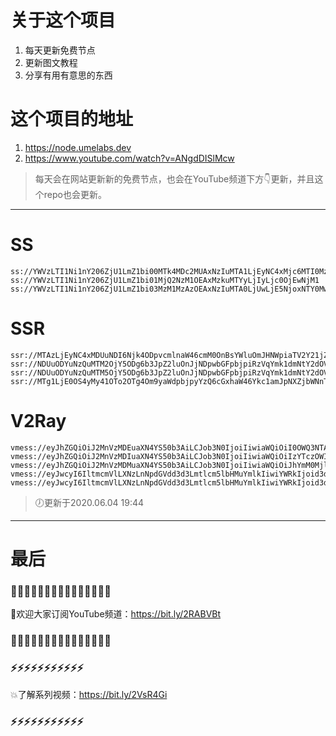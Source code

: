 # 关于这个项目
1. 每天更新免费节点
2. 更新图文教程
3. 分享有用有意思的东西

# 这个项目的地址
1. https://node.umelabs.dev
2. https://www.youtube.com/watch?v=ANgdDISlMcw

> 每天会在网站更新新的免费节点，也会在YouTube频道下方👇更新，并且这个repo也会更新。



---

# SS

```http
ss://YWVzLTI1Ni1nY206ZjU1LmZ1bi00MTk4MDc2MUAxNzIuMTA1LjEyNC4xMjc6MTI0MzU=
ss://YWVzLTI1Ni1nY206ZjU1LmZ1bi01MjQ2NzM1OEAxMzkuMTYyLjIyLjc0OjEwNjM1
ss://YWVzLTI1Ni1nY206ZjU1LmZ1bi03MzM1MzAzOEAxNzIuMTA0LjUwLjE5NjoxNTY0Mw==
```

# SSR

```http
ssr://MTAzLjEyNC4xMDUuNDI6Njk4ODpvcmlnaW46cmM0OnBsYWluOmJHNWpiaTV2Y21jZ05XcHkvP29iZnNwYXJhbT0mcmVtYXJrcz01clNiNXAySjU1LTJSUSZncm91cD1URzVqYmk1dmNtYw
ssr://NDUuODYuNzQuMTM2OjY5ODg6b3JpZ2luOnJjNDpwbGFpbjpiRzVqYmk1dmNtY2dOV3B5Lz9vYmZzcGFyYW09JnJlbWFya3M9NXJTYjVwMko1NS0yUmcmZ3JvdXA9VEc1amJpNXZjbWM
ssr://NDUuODYuNzQuMTM5OjY5ODg6b3JpZ2luOnJjNDpwbGFpbjpiRzVqYmk1dmNtY2dOV3B5Lz9vYmZzcGFyYW09JnJlbWFya3M9NXJTYjVwMko1NS0yUncmZ3JvdXA9VEc1amJpNXZjbWM
ssr://MTg1LjE0OS4yMy41OTo2OTg4Om9yaWdpbjpyYzQ6cGxhaW46Ykc1amJpNXZjbWNnTldweS8_b2Jmc3BhcmFtPSZyZW1hcmtzPTVyU2I1cDJKNTUtMlNBJmdyb3VwPVRHNWpiaTV2Y21j
```

# V2Ray

```http
vmess://eyJhZGQiOiJ2MnVzMDEuaXN4YS50b3AiLCJob3N0IjoiIiwiaWQiOiI0OWQ3NTA4ZC1lMGNiLTQ1MDktYTMwOS0zY2UzMWUxODdiNzgiLCJuZXQiOiJ3cyIsInBhdGgiOiJcL3JheSIsInBvcnQiOiI0NDMiLCJwcyI6ImlzeC55dC0wMSIsInRscyI6InRscyIsInYiOjIsImFpZCI6MCwidHlwZSI6Im5vbmUifQo=
vmess://eyJhZGQiOiJ2MnVzMDIuaXN4YS50b3AiLCJob3N0IjoiIiwiaWQiOiIzYTczOWI1ZS00ZGNmLTQyNjYtODIyYS02NGI5MjI3NmRlMzkiLCJuZXQiOiJ3cyIsInBhdGgiOiJcL3JheSIsInBvcnQiOiI0NDMiLCJwcyI6ImlzeC55dC0wMiIsInRscyI6InRscyIsInYiOjIsImFpZCI6MCwidHlwZSI6Im5vbmUifQo=
vmess://eyJhZGQiOiJ2MnVzMDMuaXN4YS50b3AiLCJob3N0IjoiIiwiaWQiOiJhYmM0MjljYS1jNWM4LTQ0N2EtOGEwNC1jNThhNzdmMDQxY2EiLCJuZXQiOiJ3cyIsInBhdGgiOiJcL3JheSIsInBvcnQiOiI0NDMiLCJwcyI6ImlzeC55dC0wMyIsInRscyI6InRscyIsInYiOjIsImFpZCI6MCwidHlwZSI6Im5vbmUifQo=
vmess://eyJwcyI6IltmcmVlLXNzLnNpdGVdd3d3Lmtlcm5lbHMuYmlkIiwiYWRkIjoid3d3Lmtlcm5lbHMuYmlkIiwicG9ydCI6IjQ0MyIsImlkIjoiZDA5MTIxNWQtMGNkNS1iMTk1LWM2NTEtMDhhYzI2NWQ1NGZkIiwiYWlkIjoiMCIsIm5ldCI6IndzIiwidHlwZSI6Im5vbmUiLCJob3N0IjoiL3dzIiwidGxzIjoidGxzIn0=
vmess://eyJwcyI6IltmcmVlLXNzLnNpdGVdd3d3Lmtlcm5lbHMuYmlkIiwiYWRkIjoid3d3Lmtlcm5lbHMuYmlkIiwicG9ydCI6IjgwIiwiaWQiOiI1MWU2NzYwZC1jOTU1LTc2ZDktYWYzNy0xNjI4ZDhlYzBmNDEiLCJhaWQiOiIwIiwibmV0Ijoid3MiLCJ0eXBlIjoibm9uZSIsImhvc3QiOiIvd3MiLCJ0bHMiOiJub25lIn0=
```



> 🕖更新于2020.06.04 19:44

---

# 最后
### 🌸🌸🌸🌸🌸🌸🌸🌸🌸🌸🌸🌸🌸🌸🌸

👏欢迎大家订阅YouTube频道：https://bit.ly/2RABVBt

### 🌸🌸🌸🌸🌸🌸🌸🌸🌸🌸🌸🌸🌸🌸🌸



### ⚡️⚡️⚡️⚡️⚡️⚡️⚡️⚡️⚡️⚡️⚡️

💥了解系列视频：https://bit.ly/2VsR4Gi

### ⚡️⚡️⚡️⚡️⚡️⚡️⚡️⚡️⚡️⚡️⚡️